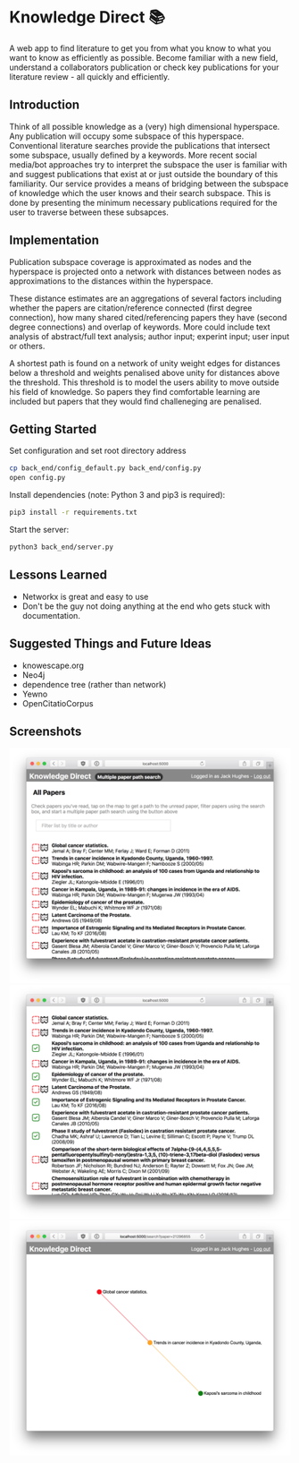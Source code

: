 # Knowledge Direct :books:
A web app to find literature to get you from what you know to what you want to know as efficiently as possible. Become familiar with a new field, understand a collaborators publication or check key publications for your literature review - all quickly and efficiently.

## Introduction
Think of all possible knowledge as a (very) high dimensional hyperspace. Any publication will occupy some subspace of this hyperspace.
Conventional literature searches provide the publications that intersect some subspace, usually defined by a keywords.
More recent social media/bot approaches try to interpret the subspace the user is familiar with and suggest publications that exist at or just outside the boundary of this familiarity.
Our service provides a means of bridging between the subspace of knowledge which the user knows and their search subspace. This is done by presenting the minimum necessary publications required for the user to traverse between these subsapces.

## Implementation

Publication subspace coverage is approximated as nodes and the hyperspace is projected onto a network with distances between nodes as approximations to the distances within the hyperspace.

These distance estimates are an aggregations of several factors including whether the papers are citation/reference connected (first degree connection), how many shared cited/referencing papers they have (second degree connections) and overlap of keywords.
More could include text analysis of abstract/full text analysis; author input; experint input; user input or others.

A shortest path is found on a network of unity weight edges for distances below a threshold and weights penalised above unity for distances above the threshold. This threshold is to model the users ability to move outside his field of knowledge. So papers they find comfortable learning are included but papers that they would find challeneging are penalised.

## Getting Started

Set configuration and set root directory address
```bash
cp back_end/config_default.py back_end/config.py
open config.py
```

Install dependencies (note: Python 3 and pip3 is required):
```bash
pip3 install -r requirements.txt
```

Start the server:
```bash
python3 back_end/server.py
```

## Lessons Learned
* Networkx is great and easy to use
* Don't be the guy not doing anything at the end who gets stuck with documentation.

## Suggested Things and Future Ideas
* knowescape.org
* Neo4j
* dependence tree (rather than network)
* Yewno
* OpenCitatioCorpus

## Screenshots

![Homepage](screenshots/1.png)
![Homepage with papers marked as read](screenshots/2.png)
![Graph showing papers](screenshots/3.png)
